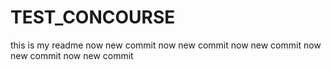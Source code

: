 # TEST_CONCOURSE
this is my readme
now new commit
now new commit
now new commit
now new commit
now new commit
